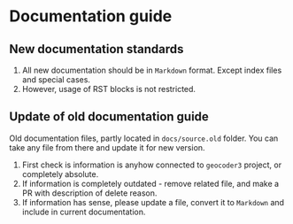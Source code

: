 # Documentation guide

## New documentation standards

1. All new documentation should be in `Markdown` format. Except index files and
   special cases.
2. However, usage of RST blocks is not restricted.

## Update of old documentation guide

Old documentation files, partly located in `docs/source.old` folder. You can take
any file from there and update it for new version.

1. First check is information is anyhow connected to `geocoder3` project, or
   completely absolute.
2. If information is completely outdated - remove related file, and make a PR with
   description of delete reason.
3. If information has sense, please update a file, convert it to `Markdown` and
   include in current documentation.
